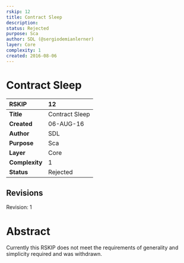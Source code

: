 ```yaml
---
rskip: 12
title: Contract Sleep 
description: 
status: Rejected
purpose: Sca
author: SDL (@sergiodemianlerner)
layer: Core
complexity: 1
created: 2016-08-06
---
```


# Contract Sleep

|RSKIP          |12           |
| :------------ |:-------------|
|**Title**      |Contract Sleep |
|**Created**    |06-AUG-16 |
|**Author**     |SDL |
|**Purpose**    |Sca |
|**Layer**      |Core |
|**Complexity** |1 |
|**Status**     |Rejected |

## Revisions

Revision: 1

# **Abstract**

Currently this RSKIP does not meet the requirements of generality and simplicity required and was withdrawn.


